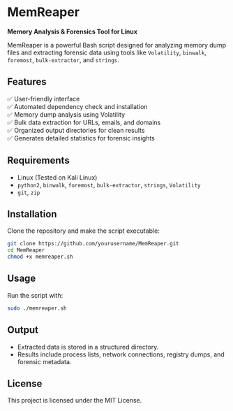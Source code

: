 # MemReaper
**Memory Analysis & Forensics Tool for Linux**

MemReaper is a powerful Bash script designed for analyzing memory dump files and extracting forensic data using tools like `Volatility`, `binwalk`, `foremost`, `bulk-extractor`, and `strings`.

## Features
✅ User-friendly interface  
✅ Automated dependency check and installation  
✅ Memory dump analysis using Volatility  
✅ Bulk data extraction for URLs, emails, and domains  
✅ Organized output directories for clean results  
✅ Generates detailed statistics for forensic insights  

## Requirements
- Linux (Tested on Kali Linux)
- `python2`, `binwalk`, `foremost`, `bulk-extractor`, `strings`, `Volatility`
- `git`, `zip`

## Installation
Clone the repository and make the script executable:
```bash
git clone https://github.com/yourusername/MemReaper.git
cd MemReaper
chmod +x memreaper.sh
```

## Usage
Run the script with:
```bash
sudo ./memreaper.sh
```

## Output
- Extracted data is stored in a structured directory.
- Results include process lists, network connections, registry dumps, and forensic metadata.

## License
This project is licensed under the MIT License.
